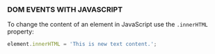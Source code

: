 ### DOM EVENTS WITH JAVASCRIPT

To change the content of an element in JavaScript use the `.innerHTML` property:

```javascript
element.innerHTML = 'This is new text content.';
```
